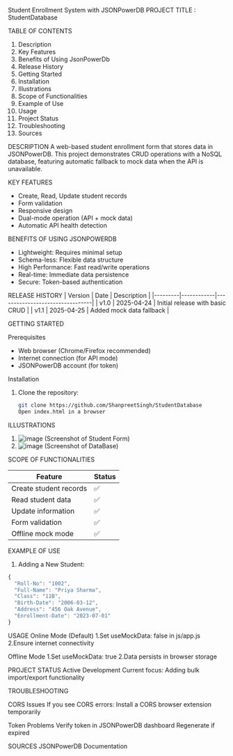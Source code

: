 
 Student Enrollment System with JSONPowerDB
 PROJECT TITLE : StudentDatabase


 TABLE OF CONTENTS
1. Description
2. Key Features
3. Benefits of Using JsonPowerDb
4. Release History
5. Getting Started
6. Installation
7. Illustrations
8. Scope of Functionalities
9. Example of Use
10. Usage
11. Project Status
12. Troubleshooting
13. Sources
    
 DESCRIPTION
A web-based student enrollment form that stores data in JSONPowerDB. This project demonstrates CRUD operations with a NoSQL database, featuring automatic fallback to mock data when the API is unavailable.

KEY FEATURES
- Create, Read, Update student records
- Form validation
- Responsive design
- Dual-mode operation (API + mock data)
- Automatic API health detection

 BENEFITS OF USING JSONPOWERDB
- Lightweight: Requires minimal setup
- Schema-less: Flexible data structure
- High Performance: Fast read/write operations
- Real-time: Immediate data persistence
- Secure: Token-based authentication

 RELEASE HISTORY
| Version | Date       | Description                     |
|---------|------------|---------------------------------|
| v1.0    | 2025-04-24 | Initial release with basic CRUD |
| v1.1    | 2025-04-25 | Added mock data fallback        |


GETTING STARTED

 Prerequisites
- Web browser (Chrome/Firefox recommended)
- Internet connection (for API mode)
- JSONPowerDB account (for token)

Installation
1. Clone the repository:
   ```bash
   git clone https://github.com/ShanpreetSingh/StudentDatabase
   Open index.html in a browser


ILLUSTRATIONS

1) ![image](https://github.com/user-attachments/assets/e3e9bb72-0e27-4720-b456-6ffdbbc8d544)  (Screenshot of Student Form)
2) ![image](https://github.com/user-attachments/assets/4516578e-463c-4402-a1d5-158924eefcf5)  (Screenshot of DataBase)

 SCOPE OF FUNCTIONALITIES
 
| Feature                | Status |
|------------------------|--------|
| Create student records | ✅     |
| Read student data      | ✅     |
| Update information     | ✅     |
| Form validation        | ✅     |
| Offline mock mode      | ✅     |


EXAMPLE OF USE 
1. Adding a New Student:
```javascript
{
  "Roll-No": "1002",
  "Full-Name": "Priya Sharma",
  "Class": "11B",
  "Birth-Date": "2006-03-12",
  "Address": "456 Oak Avenue",
  "Enrollment-Date": "2023-07-01"
}
```
USAGE
Online Mode (Default)
1.Set useMockData: false in js/app.js
2.Ensure internet connectivity

Offline Mode
1.Set useMockData: true
2.Data persists in browser storage

PROJECT STATUS
Active Development
Current focus: Adding bulk import/export functionality

TROUBLESHOOTING

CORS Issues
If you see CORS errors:
Install a CORS browser extension temporarily

Token Problems
Verify token in JSONPowerDB dashboard
Regenerate if expired

SOURCES
JSONPowerDB Documentation
